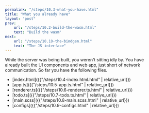 ```yaml
---
permalink: "/steps/10.3-what-you-have.html"
title: "What you already have"
layout: "post"
prev: 
    url: "/steps/10.2-build-the-wasm.html"
    text: "Build the wasm"
next: 
    url: "/steps/10.10-the-bindgen.html"
    text: "The JS interface"
---
```

<div class="explain">
While the server was being built, you weren't sitting idly by. You have already built the UI components and web app, just short of network communication. So far you have the following files.
</div>

- [index.html]({{"/steps/10.4-index.html.html" | relative_url}})
- [app.ts]({{"/steps/10.5-app.ts.html" | relative_url}})
- [renderer.ts]({{"/steps/10.6-renderer.ts.html" | relative_url}})
- [todo.ts]({{"/steps/10.7-todo.ts.html" | relative_url}})  
- [main.scss]({{"/steps/10.8-main.scss.html" | relative_url}})  
- [configs]({{"/steps/10.9-configs.html" | relative_url}})
